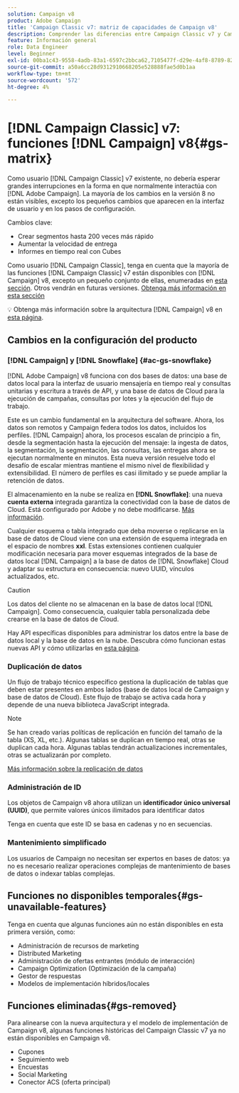 ```yaml
---
solution: Campaign v8
product: Adobe Campaign
title: 'Campaign Classic v7: matriz de capacidades de Campaign v8'
description: Comprender las diferencias entre Campaign Classic v7 y Campaign v8
feature: Información general
role: Data Engineer
level: Beginner
exl-id: 00ba1c43-9558-4adb-83a1-6597c2bbca62,7105477f-d29e-4af8-8789-82b4459761b0
source-git-commit: a50a6cc28d9312910668205e528888fae5d0b1aa
workflow-type: tm+mt
source-wordcount: '572'
ht-degree: 4%

---
```


# [!DNL Campaign Classic] v7: funciones  [!DNL Campaign] v8{#gs-matrix}

Como usuario [!DNL Campaign Classic] v7 existente, no debería esperar grandes interrupciones en la forma en que normalmente interactúa con [!DNL Adobe Campaign]. La mayoría de los cambios en la versión 8 no están visibles, excepto los pequeños cambios que aparecen en la interfaz de usuario y en los pasos de configuración.

Cambios clave:

* Crear segmentos hasta 200 veces más rápido
* Aumentar la velocidad de entrega
* Informes en tiempo real con Cubes

Como usuario [!DNL Campaign Classic], tenga en cuenta que la mayoría de las funciones [!DNL Campaign Classic] v7 están disponibles con [!DNL Campaign] v8, excepto un pequeño conjunto de ellas, enumeradas en [esta sección](#gs-removed). Otros vendrán en futuras versiones. [Obtenga más información en esta sección](#gs-unavailable-features)

:bulb: Obtenga más información sobre la arquitectura [!DNL Campaign] v8 en [esta página](../dev/architecture.md).

## Cambios en la configuración del producto

### [!DNL Campaign] y [!DNL Snowflake] {#ac-gs-snowflake}

[!DNL Adobe Campaign] v8 funciona con dos bases de datos: una base de datos local para la interfaz de usuario mensajería en tiempo real y consultas unitarias y escritura a través de API, y una base de datos de Cloud para la ejecución de campañas, consultas por lotes y la ejecución del flujo de trabajo.

Este es un cambio fundamental en la arquitectura del software. Ahora, los datos son remotos y Campaign federa todos los datos, incluidos los perfiles. [!DNL Campaign] ahora, los procesos escalan de principio a fin, desde la segmentación hasta la ejecución del mensaje: la ingesta de datos, la segmentación, la segmentación, las consultas, las entregas ahora se ejecutan normalmente en minutos. Esta nueva versión resuelve todo el desafío de escalar mientras mantiene el mismo nivel de flexibilidad y extensibilidad. El número de perfiles es casi ilimitado y se puede ampliar la retención de datos.

El almacenamiento en la nube se realiza en **[!DNL Snowflake]**: una nueva **cuenta externa** integrada garantiza la conectividad con la base de datos de Cloud. Está configurado por Adobe y no debe modificarse. [Más información](../config/external-accounts.md).

Cualquier esquema o tabla integrado que deba moverse o replicarse en la base de datos de Cloud viene con una extensión de esquema integrada en el espacio de nombres **xxl**. Estas extensiones contienen cualquier modificación necesaria para mover esquemas integrados de la base de datos local [!DNL Campaign] a la base de datos de [!DNL Snowflake] Cloud y adaptar su estructura en consecuencia: nuevo UUID, vínculos actualizados, etc.

>[!CAUTION]
>
> Los datos del cliente no se almacenan en la base de datos local [!DNL Campaign]. Como consecuencia, cualquier tabla personalizada debe crearse en la base de datos de Cloud.


Hay API específicas disponibles para administrar los datos entre la base de datos local y la base de datos en la nube. Descubra cómo funcionan estas nuevas API y cómo utilizarlas en [esta página](../dev/new-apis.md).

### Duplicación de datos

Un flujo de trabajo técnico específico gestiona la duplicación de tablas que deben estar presentes en ambos lados (base de datos local de Campaign y base de datos de Cloud). Este flujo de trabajo se activa cada hora y depende de una nueva biblioteca JavaScript integrada.

>[!NOTE]
>
> Se han creado varias políticas de replicación en función del tamaño de la tabla (XS, XL, etc.).
> Algunas tablas se duplican en tiempo real, otras se duplican cada hora. Algunas tablas tendrán actualizaciones incrementales, otras se actualizarán por completo.


[Más información sobre la replicación de datos](../config/replication.md)

### Administración de ID

Los objetos de Campaign v8 ahora utilizan un **identificador único universal (UUID)**, que permite valores únicos ilimitados para identificar datos

Tenga en cuenta que este ID se basa en cadenas y no en secuencias.

### Mantenimiento simplificado

Los usuarios de Campaign no necesitan ser expertos en bases de datos: ya no es necesario realizar operaciones complejas de mantenimiento de bases de datos o indexar tablas complejas.

## Funciones no disponibles temporales{#gs-unavailable-features}

Tenga en cuenta que algunas funciones aún no están disponibles en esta primera versión, como:

* Administración de recursos de marketing
* Distributed Marketing
* Administración de ofertas entrantes (módulo de interacción)
* Campaign Optimization (Optimización de la campaña)
* Gestor de respuestas
* Modelos de implementación híbridos/locales

## Funciones eliminadas{#gs-removed}

Para alinearse con la nueva arquitectura y el modelo de implementación de Campaign v8, algunas funciones históricas del Campaign Classic v7 ya no están disponibles en Campaign v8.

* Cupones
* Seguimiento web
* Encuestas
* Social Marketing
* Conector ACS (oferta principal)

